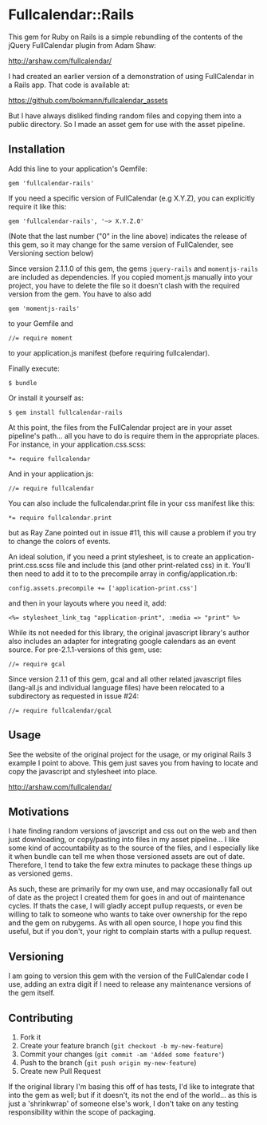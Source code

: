 # Fullcalendar::Rails

This gem for Ruby on Rails is a simple rebundling of the contents of the jQuery FullCalendar plugin from Adam Shaw:

http://arshaw.com/fullcalendar/

I had created an earlier version of a demonstration of using FullCalendar in a Rails app.  That code is available at:

https://github.com/bokmann/fullcalendar_assets

But I have always disliked finding random files and copying them into a public directory.  So I made an asset gem for use with the asset pipeline.


## Installation

Add this line to your application's Gemfile:

    gem 'fullcalendar-rails'

If you need a specific version of FullCalendar (e.g X.Y.Z), you can explicitly require it like this:

    gem 'fullcalendar-rails', '~> X.Y.Z.0'

(Note that the last number ("0" in the line above) indicates the release of this gem, so it may change for the same version of FullCalender, see Versioning section below)

Since version 2.1.1.0 of this gem, the gems `jquery-rails` and `momentjs-rails` are included as dependencies. If you copied moment.js manually into your project, you have to delete the file so it doesn't clash with the required version from the gem. You have to also add

    gem 'momentjs-rails'
    
to your Gemfile and

    //= require moment

to your application.js manifest (before requiring fullcalendar).

Finally execute:

    $ bundle

Or install it yourself as:

    $ gem install fullcalendar-rails

At this point, the files from the FullCalendar project are in your asset pipeline's path... all you have to do is require them in the appropriate places.  For instance, in your application.css.scss:

    *= require fullcalendar

And in your application.js:

    //= require fullcalendar

You can also include the fullcalendar.print file in your css manifest like this:

    *= require fullcalendar.print

but as Ray Zane pointed out in issue #11, this will cause a problem if you try to change the colors of events.

An ideal solution, if you need a print stylesheet, is to create an application-print.css.scss file and include this (and other print-related css) in it.  You'll then need to add it to to the precompile array in config/application.rb:

    config.assets.precompile += ['application-print.css']

and then in your layouts where you need it, add:

    <%= stylesheet_link_tag "application-print", :media => "print" %>


While its not needed for this library, the original javascript library's author also includes an adapter for integrating google calendars as an event source. For pre-2.1.1-versions of this gem, use:

    //= require gcal

Since version 2.1.1 of this gem, gcal and all other related javascript files (lang-all.js and individual language files) have been relocated to a subdirectory as requested in issue #24:

    //= require fullcalendar/gcal

## Usage

See the website of the original project for the usage, or my original Rails 3 example I point to above.  This gem just saves you from having to locate and copy the javascript and stylesheet into place.

http://arshaw.com/fullcalendar/

## Motivations

I hate finding random versions of javscript and css out on the web and then just downloading, or copy/pasting into files in my asset pipeline... I like some kind of accountability as to the source of the files, and I especially like it when bundle can tell me when those versioned assets are out of date.  Therefore, I tend to take the few extra minutes to package these things up as versioned gems.

As such, these are primarily for my own use, and may occasionally fall out of date as the project I created them for goes in and out of maintenance cycles.  If thats the case, I will gladly accept pullup requests, or even be willing to talk to someone who wants to take over ownership for the repo and the gem on rubygems.  As with all open source, I hope you find this useful, but if you don't, your right to complain starts with a pullup request.

## Versioning

I am going to version this gem with the version of the FullCalendar code I use, adding an extra digit if I need to release any maintenance versions of the gem itself.

## Contributing

1. Fork it
2. Create your feature branch (`git checkout -b my-new-feature`)
3. Commit your changes (`git commit -am 'Added some feature'`)
4. Push to the branch (`git push origin my-new-feature`)
5. Create new Pull Request

If the original library I'm basing this off of has tests, I'd like to integrate that into the gem as well; but if it doesn't, its not the end of the world... as this is just a 'shrinkwrap' of someone else's work, I don't take on any testing responsibility within the scope of packaging.
